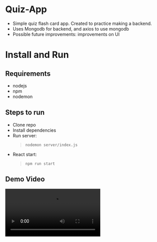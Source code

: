 # Quiz-App
- Simple quiz flash card app. Created to practice making a backend.
- Uses Mongodb for backend, and axios to use mongodb
- Possible future improvements: improvements on UI

# Install and Run
## Requirements
- nodejs
- npm
- nodemon

## Steps to run
- Clone repo
- Install dependencies
- Run server: 
    >`nodemon server/index.js`
- React start: 
    >`npm run start`

## Demo Video
<video src="./demo.mp4" controls>
